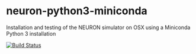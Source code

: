 # neuron-python3-miniconda
Installation and testing of the NEURON simulator on OSX using a Miniconda Python 3 installation

[![Build Status](https://travis-ci.org/rgerkin/neuron-python3-miniconda.svg?branch=master)](https://travis-ci.org/rgerkin/neuron-python3-miniconda)
